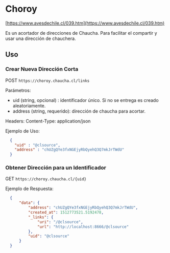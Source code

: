 # Choroy

[https://www.avesdechile.cl/039.htm](https://www.avesdechile.cl/039.htm)

Es un acortador de direcciones de Chaucha.
Para facilitar el compartir y usar una dirección de chauchera.

## Uso

### Crear Nueva Dirección Corta

POST `https://choroy.chaucha.cl/links`

Parámetros:

 - uid (string, opcional) : identificador único. Si no se entrega es creado aleatoriamente.
 - address (string, requerido): dirección de chaucha para acortar.

Headers:
  Content-Type: application/json

Ejemplo de Uso:

```json
  {
    "uid" : "@clsource",
    "address" : "chUZgQYe3fxNGEjyRbQyehQ3Q7mkJrTWdU"
  }
```

### Obtener Dirección para un Identificador

GET `https://choroy.chaucha.cl/{uid}`

Ejemplo de Respuesta:

```json
  {
      "data": {
          "address": "chUZgQYe3fxNGEjyRbQyehQ3Q7mkJrTWdU",
          "created_at": 1512773521.5192478,
          "_links": {
              "uri": "/@clsource",
              "url": "http://localhost:8666/@clsource"
          },
          "uid": "@clsource"
      }
  }
```